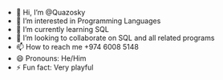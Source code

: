 - 👋 Hi, I’m @Quazosky
- 👀 I’m interested in Programming Languages
- 🌱 I’m currently learning SQL
- 💞️ I’m looking to collaborate on SQL and all related programs
- 📫 How to reach me +974 6008 5148
- 😄 Pronouns: He/Him
- ⚡ Fun fact: Very playful

<!---
Quazosky/Quazosky is a ✨ special ✨ repository because its `README.md` (this file) appears on your GitHub profile.
You can click the Preview link to take a look at your changes.
--->
